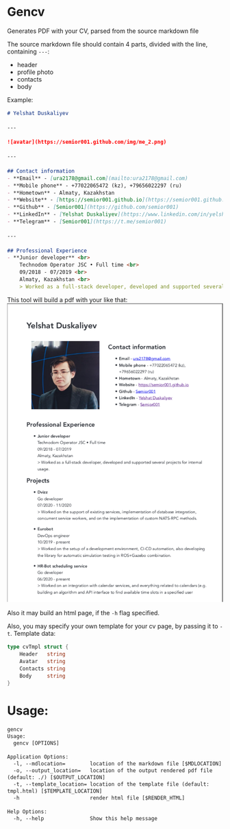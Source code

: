 # Gencv

Generates PDF with your CV, parsed from the source markdown file

The source markdown file should contain 4 parts, divided with the line, containing `---`:
- header
- profile photo
- contacts
- body

Example:
```markdown
# Yelshat Duskaliyev

---

![avatar](https://semior001.github.com/img/me_2.png)

---

## Contact information
- **Email** - [ura2178@gmail.com](mailto:ura2178@gmail.com)                                   
- **Mobile phone** - +77022065472 (kz), +79656022297 (ru)                                           
- **Hometown** - Almaty, Kazakhstan                                                             
- **Website** - [https://semior001.github.io](https://semior001.github.io)                     
- **Github** - [Semior001](https://github.com/semior001)                                      
- **LinkedIn** - [Yelshat Duskaliyev](https://www.linkedin.com/in/yelshat-duskaliev-181813139/) 
- **Telegram** - [Semior001](https://t.me/semior001)                                            

---

## Professional Experience
- **Junior developer** <br>
    Technodom Operator JSC • Full time <br>
    09/2018 - 07/2019 <br>
    Almaty, Kazakhstan <br>
    > Worked as a full-stack developer, developed and supported several projects for internal usage.

```

This tool will build a pdf with your like that:
![](out.png)

Also it may build an html page, if the `-h` flag specified.

Also, you may specify your own template for your cv page, by passing it to `-t`. Template data:
```go
type cvTmpl struct {
	Header   string
	Avatar   string
	Contacts string
	Body     string
}
```

# Usage:
```text
gencv
Usage:
  gencv [OPTIONS]

Application Options:
  -l, --mdlocation=        location of the markdown file [$MDLOCATION]
  -o, --output_location=   location of the output rendered pdf file (default: ./) [$OUTPUT_LOCATION]
  -t, --template_location= location of the template file (default: tmpl.html) [$TEMPLATE_LOCATION]
  -h                       render html file [$RENDER_HTML]

Help Options:
  -h, --help               Show this help message
```
